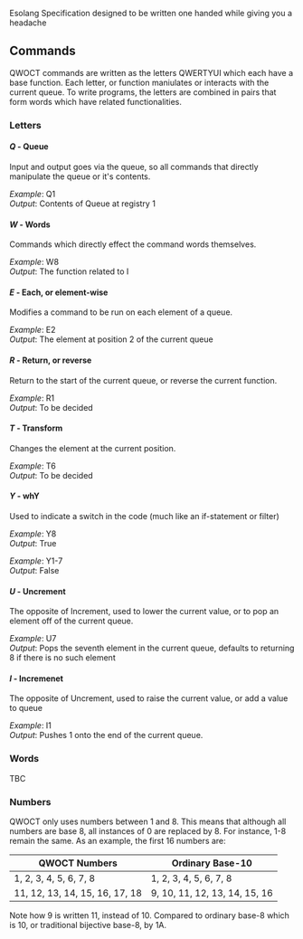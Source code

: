 Esolang Specification designed to be written one handed while giving you a headache

## Commands
QWOCT commands are written as the letters QWERTYUI which each have a base function. Each letter, or function maniulates or interacts with the current queue. To write programs, the letters are combined in pairs that form words which have
related functionalities.

### Letters

#### *Q* - Queue
Input and output goes via the queue, so all commands that directly manipulate the queue or it's contents.

*Example*: Q1   
*Output*: Contents of Queue at registry 1

#### *W* - Words
Commands which directly effect the command words themselves.

*Example*: W8   
*Output*: The function related to I

#### *E* - Each, or element-wise
Modifies a command to be run on each element of a queue.

*Example*: E2    
*Output*: The element at position 2 of the current queue

#### *R* - Return, or reverse
Return to the start of the current queue, or reverse the current function.

*Example*: R1   
*Output*: To be decided

#### *T* - Transform
Changes the element at the current position.

*Example*: T6   
*Output*: To be decided

#### *Y* - whY
Used to indicate a switch in the code (much like an if-statement or filter)

*Example*: Y8   
*Output*: True

*Example*: Y1-7   
*Output*: False

#### *U* - Uncrement
The opposite of Increment, used to lower the current value, or to pop an element off of the current queue.

*Example*: U7   
*Output*: Pops the seventh element in the current queue, defaults to returning 8 if there is no such element

#### *I* - Incremenet
The opposite of Uncrement, used to raise the current value, or add a value to queue

*Example*: I1   
*Output*: Pushes 1 onto the end of the current queue.

### Words
TBC

### Numbers
QWOCT only uses numbers between 1 and 8. This means that although all numbers are base 8, all instances of 0 are replaced by 8. For instance, 1-8 remain the same. As an example, the first 16 numbers are:


|QWOCT Numbers  | Ordinary Base-10 |
| ------------- | ------------- |
| 1, 2, 3, 4, 5, 6, 7, 8  | 1, 2, 3, 4, 5, 6, 7, 8  |
| 11, 12, 13, 14, 15, 16, 17, 18  | 9, 10, 11, 12, 13, 14, 15, 16  |

Note how 9 is written 11, instead of 10. Compared to ordinary base-8 which is 10, or traditional bijective base-8, by 1A.
